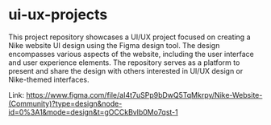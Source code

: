 # ui-ux-projects
This project repository showcases a UI/UX project focused on creating a Nike website UI design using the Figma design tool. The design encompasses various aspects of the website, including the user interface and user experience elements. The repository serves as a platform to present and share the design with others interested in UI/UX design or Nike-themed interfaces.

Link: https://www.figma.com/file/aI4t7uSPp9bDwQ5TqMkrpy/Nike-Website-(Community)?type=design&node-id=0%3A1&mode=design&t=gOCCkBvlb0Mo7qst-1
